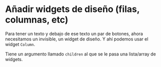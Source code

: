 # Añadir widgets de diseño (filas, columnas, etc)

Para tener un texto y debajo de ese texto un par de botones, ahora necesitamos un invisible, un widget de diseño. Y ahí podemos usar el widget `Column`.

Tiene un argumento llamado `children` al que se le pasa una lista/array de widgets.
